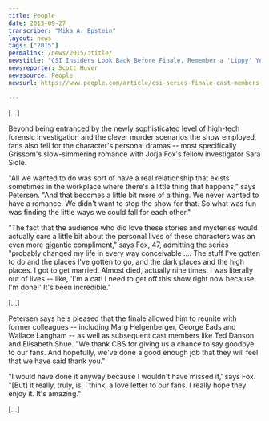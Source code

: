 ```yaml
---
title: People
date: 2015-09-27
transcriber: "Mika A. Epstein"
layout: news
tags: ["2015"]
permalink: /news/2015/:title/
newstitle: "CSI Insiders Look Back Before Finale, Remember a 'Lippy' Young Justin Bieber and How Taylor Swift Made Them Realize They'd 'Made It'"
newsreporter: Scott Huver
newssource: People
newsurl: https://www.people.com/article/csi-series-finale-cast-members-talk-justin-bieber-taylor-swift

---
```


[...]

Beyond being entranced by the newly sophisticated level of high-tech forensic investigation and the clever murder scenarios the show employed, fans also fell for the character's personal dramas -- most specifically Grissom's slow-simmering romance with Jorja Fox's fellow investigator Sara Sidle.

"All we wanted to do was sort of have a real relationship that exists sometimes in the workplace where there's a little thing that happens," says Petersen. "And that becomes a little bit more of a thing. We never wanted to have a romance. We didn't want to stop the show for that. So what was fun was finding the little ways we could fall for each other."

"The fact that the audience who did love these stories and mysteries would actually care a little bit about the personal lives of these characters was an even more gigantic compliment," says Fox, 47, admitting the series "probably changed my life in every way conceivable .... The stuff I've gotten to do and the places I've gotten to go, and the dark places and the high places. I got to get married. Almost died, actually nine times. I was literally out of lives -- like, 'I'm a cat! I need to get off this show right now because I'm done!' It's been incredible."

[...]

Petersen says he's pleased that the finale allowed him to reunite with former colleagues -- including Marg Helgenberger, George Eads and Wallace Langham -- as well as subsequent cast members like Ted Danson and Elisabeth Shue. "We thank CBS for giving us a chance to say goodbye to our fans. And hopefully, we've done a good enough job that they will feel that we have said thank you."

"I would have done it anyway because I wouldn't have missed it,' says Fox. "[But] it really, truly, is, I think, a love letter to our fans. I really hope they enjoy it. It's amazing."

[...]

